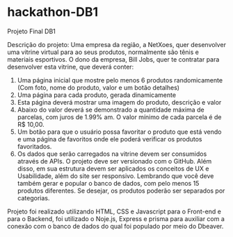 # hackathon-DB1
Projeto Final DB1

Descrição do projeto:
Uma empresa da região, a NetXoes, quer desenvolver uma vitrine virtual para ao seus produtos, normalmente são tênis e materiais esportivos. O dono da empresa, Bill Jobs, quer te contratar para desenvolver esta vitrine, que deverá conter:
1) Uma página inicial que mostre pelo menos 6 produtos randomicamente (Com foto, nome do produto, valor e um botão detalhes)
2) Uma página para cada produto, gerada dinamicamente
3) Esta página deverá mostrar uma imagem do produto, descrição e valor
4) Abaixo do valor deverá se demonstrado a quantidade máxima de parcelas, com juros de 1.99% am. O valor mínimo de cada parcela é de R$ 10,00.
5) Um botão para que o usuário possa favoritar o produto que está vendo e uma página de favoritos onde ele poderá verificar os produtos favoritados.
6) Os dados que serão carregados na vitrine devem ser consumidos através de APIs.
O projeto deve ser versionado com o GitHub. Além disso, em sua estrutura devem ser aplicados os conceitos de UX e Usabilidade, além do site ser responsivo. Lembrando que você deve também gerar e popular o banco de dados, com pelo menos 15 produtos diferentes. Se desejar, os produtos poderão ser separados por categorias.

Projeto foi realizado utilizando HTML, CSS e Javascript para o Front-end e para o Backend, foi utilizado o Noje.js, Express e prisma para auxiliar com a conexão com o banco de dados do qual foi populado por meio do Dbeaver.
